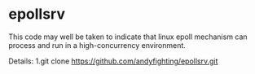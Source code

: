 # epollsrv
This code may well be taken to indicate that linux epoll mechanism can process and run in a high-concurrency environment.

Details:
1.git clone https://github.com/andyfighting/epollsrv.git

